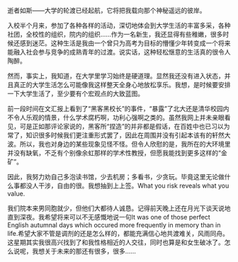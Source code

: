<p>逝者如斯——大学的轮渡已经起航，它将把我载向那个神秘遥远的彼岸。</p><p>入校半个月来，参加了各种各样的活动，深切地体会到大学生活的丰富多采，各种社团，全校性的组织，院内的组织……作为一名新生，我还显得有些稚嫩，很多时候还感到迷茫。这种生活是我由一个曾只为高考为目标的懵懂少年转变成一个将来能融入社会参与竞争的成熟青年的过渡。说实话，这种轻松惬意的生活真的很令人陶醉。</p><p>然而，事实上，我知道，在大学里学习始终是硬道理。显然我还没有进入状态，并且真正的大学生活怎么可能像我这样整天全身心地放松享乐。我想，是时候要安排一下大学生活了，至少要有个宏观点的大致蓝图。</p><p>前一段时间在文汇报上看到了“黑客黑校长”的事件，“暴露”了北大还是清华校园内不令人乐观的情景，什么学术腐朽啊，功利心强啊之类的。虽然我网上并未亲眼看见，可是正如那评论家说的，黑客所“捏造”的并非都是假话，在百姓中也已习以为常了，知识很多时候我们更注重形式罢了，因此在周围并没有引起本该有的轩然大波。所以，我也对身边的某些现象见怪不怪。但令人欣慰的是，我所在的大环境里并没有缺氧，不乏有个别像余虹那样的学术性教授，但愿我能找到更多这样的“金矿”。</p><p>因此，我努力劝自己多泡读书馆，少去机房；多看书，少贪玩。毕竟这里无论做什么事都没人干涉，自由的很。我想抽到上上签。What you risk reveals what you value.</p><p>我们院本来男同胞就少，但他们大都待人诚恳。记得前天晚上还在月光下谈天说地直到深夜。我希望将来可以不无感慨地说一句It was one of those perfect English autumnal days which occured more frequently in memory than in life.希望大家不管是调剂的还是怎么样的，都能充满信心地共渡难关，风雨同舟。这星期其实我很高兴找到了和我性格相近的人交往，同时也算是和女生破冰了。怎么说呢，我想关于未来的那还有很多，很多……</p>